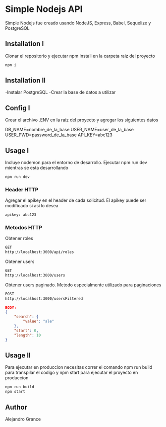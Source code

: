 # Simple Nodejs API

Simple Nodejs fue creado usando NodeJS, Express, Babel, Sequelize y PostgreSQL

## Installation I

Clonar el repositorio y ejecutar npm install en la carpeta raiz del proyecto

```bash
npm i
```
## Installation II

-Instalar PostgreSQL
-Crear la base de datos a utilizar

## Config I

Crear el archivo .ENV en la raiz del proyecto y agregar los siguientes datos

DB_NAME=nombre_de_la_base
USER_NAME=user_de_la_base
USER_PWD=password_de_la_base
API_KEY=abc123

## Usage I

Incluye nodemon para el entorno de desarrollo. Ejecutar npm run dev mientras se esta desarrollando

```bash
npm run dev
```

### Header HTTP

Agregar el apikey en el header de cada solicitud. El apikey puede ser modificado si así lo desea

```bash
apikey: abc123
```

### Metodos HTTP

Obtener roles
```bash
GET
http://localhost:3000/api/roles
```

Obtener users
```bash
GET
http://localhost:3000/users
```

Obtener users paginado. Metodo especialmente utilizado para paginaciones
```bash
POST
http://localhost:3000/usersFiltered
```
```json
BODY:
{
    "search": {
        "value": "ale"
    },
    "start": 0,
    "length": 10
}
```

## Usage II

Para ejecutar en produccion necesitas correr el comando npm run build para transpilar el codigo y npm start para ejecutar el proyecto en produccion

```bash
npm run build
npm start
```

## Author
Alejandro Grance
